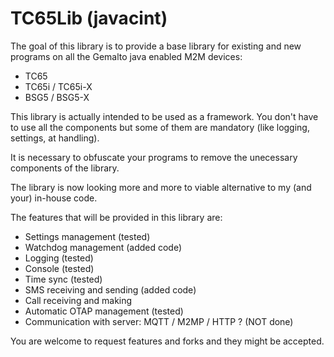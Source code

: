 TC65Lib (javacint)
=======
The goal of this library is to provide a base library for existing and new programs on all the Gemalto java enabled M2M devices:
* TC65
* TC65i / TC65i-X
* BSG5 / BSG5-X

This library is actually intended to be used as a framework. You don't have to use all the components but some of them are mandatory (like logging, settings, at handling).

It is necessary to obfuscate your programs to remove the unecessary components of the library. 

The library is now looking more and more to viable alternative to my (and your) in-house code.

The features that will be provided in this library are:
- Settings management (tested)
- Watchdog management (added code)
- Logging (tested)
- Console (tested)
- Time sync (tested)
- SMS receiving and sending (added code)
- Call receiving and making
- Automatic OTAP management (tested)
- Communication with server: MQTT / M2MP / HTTP ? (NOT done)

You are welcome to request features and forks and they might be accepted.
